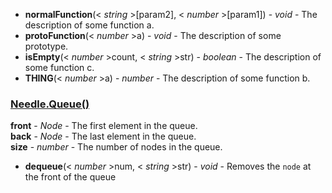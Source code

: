  - **normalFunction**(< _string_ >[param2], < _number_ >[param1]) - *void* - The description of some function a.
 - **protoFunction**(< _number_ >a) - *void* - The description of some prototype.
 - **isEmpty**(< _number_ >count, < _string_ >str) - *boolean* - The description of some function c.
 - **THING**(< _number_ >a) - *number* - The description of some function b.

### <a href="#queue" name="queue">Needle.Queue()</a>
**front** - *Node* -  The first element in the queue.<br />
**back** - *Node* -  The last element in the queue.<br />
**size** - *number* -  The number of nodes in the queue.<br />

 - **dequeue**(< _number_ >num, < _string_ >str) - *void* - Removes the `node` at the front of the queue
